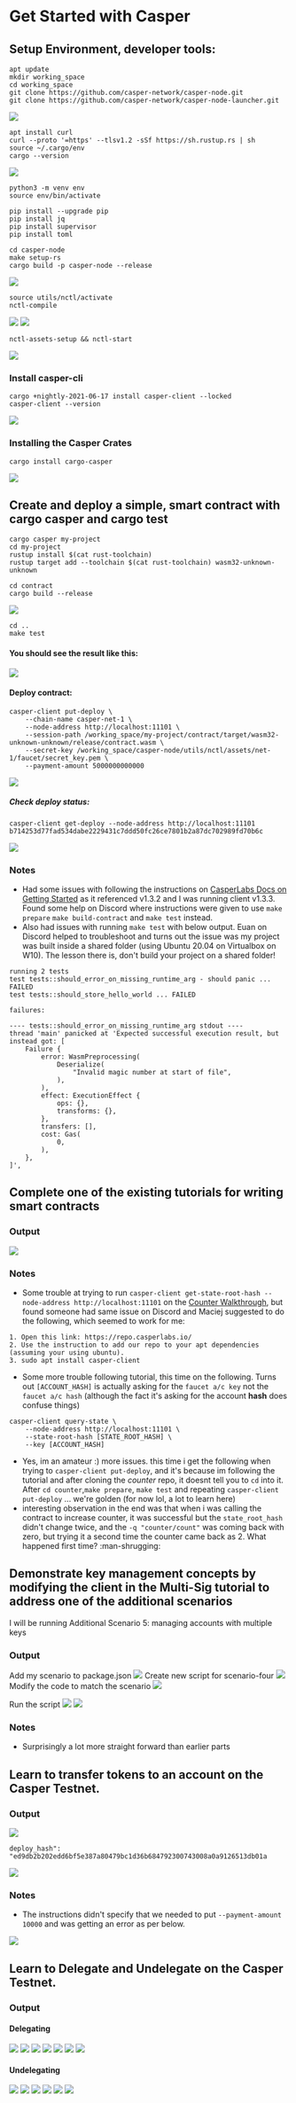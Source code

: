 # Get Started with Casper

## Setup Environment, developer tools:
```
apt update
mkdir working_space
cd working_space
git clone https://github.com/casper-network/casper-node.git
git clone https://github.com/casper-network/casper-node-launcher.git
```
![](/images/0.0.png)

```
apt install curl
curl --proto '=https' --tlsv1.2 -sSf https://sh.rustup.rs | sh
source ~/.cargo/env
cargo --version
```
![](/images/0.1.png)

```
python3 -m venv env
source env/bin/activate

pip install --upgrade pip
pip install jq
pip install supervisor
pip install toml

cd casper-node
make setup-rs
cargo build -p casper-node --release
```
![](/images/0.2.png)

```
source utils/nctl/activate
nctl-compile
```
![](/images/0.3.png)
![](/images/0.4.png)

```
nctl-assets-setup && nctl-start
```

![](/images/0.5.png)


### Install casper-cli
```
cargo +nightly-2021-06-17 install casper-client --locked
casper-client --version
```
![](/images/0.6.png)

### Installing the Casper Crates
```
cargo install cargo-casper
```
![](/images/0.7.png)
## Create and deploy a simple, smart contract with cargo casper and cargo test
```
cargo casper my-project
cd my-project
rustup install $(cat rust-toolchain)
rustup target add --toolchain $(cat rust-toolchain) wasm32-unknown-unknown

cd contract
cargo build --release
```

![](/images/1.0.png)

```
cd ..
make test
```
#### You should see the result like this:

![](/images/1.1.png)

#### Deploy contract:

```
casper-client put-deploy \
    --chain-name casper-net-1 \
    --node-address http://localhost:11101 \
    --session-path /working_space/my-project/contract/target/wasm32-unknown-unknown/release/contract.wasm \
    --secret-key /working_space/casper-node/utils/nctl/assets/net-1/faucet/secret_key.pem \
    --payment-amount 5000000000000 
```

![](/images/1.2.png)

##### Check deploy status:

```
casper-client get-deploy --node-address http://localhost:11101 b714253d77fad534dabe2229431c7ddd50fc26ce7801b2a87dc702989fd70b6c
```

![](/images/1.3.png)

### Notes
* Had some issues with following the instructions on [CasperLabs Docs on Getting Started](https://docs.casperlabs.io/en/latest/dapp-dev-guide/setup-of-rust-contract-sdk.html) as it referenced v1.3.2 and I was running client v1.3.3. Found some help on Discord where instructions were given to use `make prepare` `make build-contract` and `make test` instead.
* Also had issues with running `make test` with below output. Euan on Discord helped to troubleshoot and turns out the issue was my project was built inside a shared folder (using Ubuntu 20.04 on Virtualbox on W10). The lesson there is, don't build your project on a shared folder!
```
running 2 tests
test tests::should_error_on_missing_runtime_arg - should panic ... FAILED
test tests::should_store_hello_world ... FAILED

failures:

---- tests::should_error_on_missing_runtime_arg stdout ----
thread 'main' panicked at 'Expected successful execution result, but instead got: [
    Failure {
        error: WasmPreprocessing(
            Deserialize(
                "Invalid magic number at start of file",
            ),
        ),
        effect: ExecutionEffect {
            ops: {},
            transforms: {},
        },
        transfers: [],
        cost: Gas(
            0,
        ),
    },
]',
```
 
## Complete one of the existing tutorials for writing smart contracts
### Output
![](https://i.imgur.com/zIu0wXf.png)


### Notes
* Some trouble at trying to run `casper-client get-state-root-hash --node-address http://localhost:11101` on the [Counter Walkthrough](https://docs.casperlabs.io/en/latest/dapp-dev-guide/tutorials/counter/walkthrough.html), but found someone had same issue on Discord and Maciej suggested to do the following, which seemed to work for me:
```
1. Open this link: https://repo.casperlabs.io/
2. Use the instruction to add our repo to your apt dependencies (assuming your using ubuntu).
3. sudo apt install casper-client
``` 

* Some more trouble following tutorial, this time on the following. Turns out `[ACCOUNT_HASH]` is actually asking for the `faucet a/c key` not the `faucet a/c hash` (although the fact it's asking for the account **hash** does confuse things)
```
casper-client query-state \
    --node-address http://localhost:11101 \
    --state-root-hash [STATE_ROOT_HASH] \
    --key [ACCOUNT_HASH]
```

* Yes, im an amateur :) more issues. this time i get the following when trying to `casper-client put-deploy`, and it's because im following the tutorial and after cloning the *counter* repo, it doesnt tell you to `cd` into it. After `cd counter`,`make prepare`, `make test` and repeating `casper-client put-deploy` ... we're golden (for now lol, a lot to learn here)
* interesting observation in the end was that when i was calling the contract to increase counter, it was successful but the `state_root_hash` didn't change twice, and the `-q "counter/count"` was coming back with zero, but trying it a second time the counter came back as 2. What happened first time? :man-shrugging: 

## Demonstrate key management concepts by modifying the client in the Multi-Sig tutorial to address one of the additional scenarios
I will be running Additional Scenario 5: managing accounts with multiple keys 
### Output
Add my scenario to package.json
![](https://i.imgur.com/LeqO8U6.png)
Create new script for scenario-four
![](https://i.imgur.com/XTTvi2v.png)
Modify the code to match the scenario
![](https://i.imgur.com/1M2U7cP.png)

Run the script
![](https://i.imgur.com/FZGCF9t.png)
![](https://i.imgur.com/8FSgQvc.png)



### Notes
* Surprisingly a lot more straight forward than earlier parts

## Learn to transfer tokens to an account on the Casper Testnet. 
### Output
![](https://i.imgur.com/23kphmg.png)

`deploy_hash": "ed9db2b202edd6bf5e387a80479bc1d36b684792300743008a0a9126513db01a`

![](https://i.imgur.com/nqkaQWu.png)

### Notes
* The instructions didn't specify that we needed to put `--payment-amount 10000` and was getting an error as per below.

![](https://i.imgur.com/4P4ZhVi.png)



## Learn to Delegate and Undelegate on the Casper Testnet. 
### Output
#### Delegating
![](https://i.imgur.com/NeqxEfD.png)
![](https://i.imgur.com/P46tTld.png)
![](https://i.imgur.com/wDTtW5b.png)
![](https://i.imgur.com/0NkLEVc.png)
![](https://i.imgur.com/Wh5PNSl.png)
![](https://i.imgur.com/l7WJb6i.png)
![](https://i.imgur.com/TbaXGvR.png)

#### Undelegating
![](https://i.imgur.com/2jMQ26f.png)
![](https://i.imgur.com/Ji1mA0k.png)
![](https://i.imgur.com/8ugOvpb.png)
![](https://i.imgur.com/8kjbo0F.png)
![](https://i.imgur.com/RJzJu3X.png)
![](https://i.imgur.com/tJ11PGL.png)
